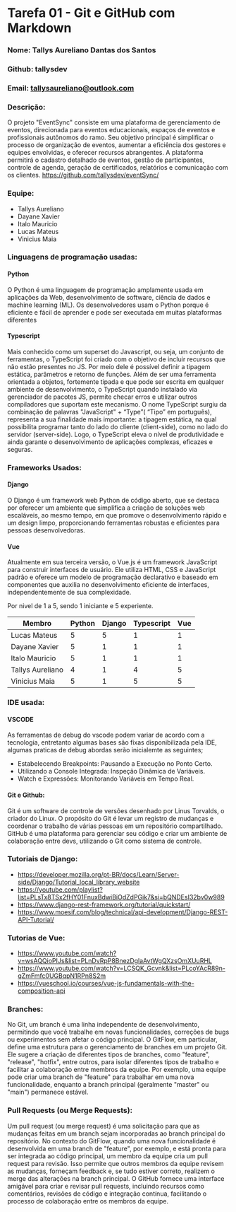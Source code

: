 # Tarefa 01 - Git e GitHub com Markdown
### Nome: Tallys Aureliano Dantas dos Santos
### Github: tallysdev
### Email: tallysaureliano@outlook.com

### Descrição:
O projeto "EventSync" consiste em uma plataforma de gerenciamento de eventos, direcionada para eventos educacionais, espaços de eventos e profissionais autônomos do ramo. Seu objetivo principal é simplificar o processo de organização de eventos, aumentar a eficiência dos gestores e equipes envolvidas, e oferecer recursos abrangentes. A plataforma permitirá o cadastro detalhado de eventos, gestão de participantes, controle de agenda, geração de certificados, relatórios e comunicação com os clientes.
https://github.com/tallysdev/eventSync/

### Equipe: 
- Tallys Aureliano
- Dayane Xavier
- Italo Mauricio
- Lucas Mateus
- Vinicius Maia

### Linguagens de programação usadas:

#### Python
O Python é uma linguagem de programação amplamente usada em aplicações da Web, desenvolvimento de software, ciência de dados e machine learning (ML). Os desenvolvedores usam o Python porque é eficiente e fácil de aprender e pode ser executada em muitas plataformas diferentes

#### Typescript
Mais conhecido como um superset do Javascript, ou seja, um conjunto de ferramentas, o TypeScript foi criado com o objetivo de incluir recursos que não estão presentes no JS. Por meio dele é possível definir a tipagem estática, parâmetros e retorno de funções. Além de ser uma ferramenta orientada a objetos, fortemente tipada e que pode ser escrita em qualquer ambiente de desenvolvimento, o TypeScript quando instalado via gerenciador de pacotes JS, permite checar erros e utilizar outros compiladores que suportam este mecanismo. O nome TypeScript surgiu da combinação de palavras "JavaScript" + “Type”( “Tipo” em português), representa a sua finalidade mais importante: a tipagem estática, na qual possibilita programar tanto do lado do cliente (client-side), como no lado do servidor (server-side). Logo, o TypeScript eleva o nível de produtividade e ainda garante o desenvolvimento de aplicações complexas, eficazes e seguras.

### Frameworks Usados:

#### Django
O Django é um framework web Python de código aberto, que se destaca por oferecer um ambiente que simplifica a criação de soluções web escaláveis, ao mesmo tempo, em que promove o desenvolvimento rápido e um design limpo, proporcionando ferramentas robustas e eficientes para pessoas desenvolvedoras.
#### Vue

Atualmente em sua terceira versão, o Vue.js é um framework JavaScript para construir interfaces de usuário. Ele utiliza HTML, CSS e JavaScript padrão e oferece um modelo de programação declarativo e baseado em componentes que auxilia no desenvolvimento eficiente de interfaces, independentemente de sua complexidade.

Por nivel de 1 a 5, sendo 1 iniciante e 5 experiente.

| Membro | Python | Django | Typescript | Vue | 
|---|---|---|---|---|
| Lucas Mateus | 5 | 5 | 1 | 1 | 
| Dayane Xavier | 5 | 1 | 1 | 1 |
| Italo Mauricio | 5 | 1 | 1 | 1 |
| Tallys Aureliano | 4 | 1 | 4 | 5 |
| Vinicius Maia | 5 | 1 | 5 | 5 |

### IDE usada:

#### VSCODE
As ferramentas de debug do vscode podem variar de acordo com a tecnologia, entretanto algumas bases são fixas disponibilizada pela IDE, algumas praticas de debug abordas serão inicialemte as seguintes; 
- Estabelecendo Breakpoints: Pausando a Execução no Ponto Certo.
- Utilizando a Console Integrada: Inspeção Dinâmica de Variáveis.
- Watch e Expressões: Monitorando Variáveis em Tempo Real.

#### Git e Github:
Git é um software de controle de versões desenhado por Linus Torvalds, o criador do Linux. O propósito do Git é levar um registro de mudanças e coordenar o trabalho de várias pessoas em um repositório compartilhado. GitHub é uma plataforma para gerenciar seu código e criar um ambiente de colaboração entre devs, utilizando o Git como sistema de controle.

### Tutoriais de Django:
- https://developer.mozilla.org/pt-BR/docs/Learn/Server-side/Django/Tutorial_local_library_website
- https://youtube.com/playlist?list=PLsTx8TSx2fHY01FnuxBdwiBiOdZdPGik7&si=bQNDEsI32bv0w989
- https://www.django-rest-framework.org/tutorial/quickstart/
- https://www.moesif.com/blog/technical/api-development/Django-REST-API-Tutorial/

### Tutorias de Vue: 
- https://www.youtube.com/watch?v=wsAQQioPIJs&list=PLnDvRpP8BnezDglaAvtWgQXzsOmXUuRHL
- https://www.youtube.com/watch?v=LCSQK_Gcvnk&list=PLcoYAcR89n-qZmFmfc0UGBqpN1RPn8S2m
- https://vueschool.io/courses/vue-js-fundamentals-with-the-composition-api


### Branches:
No Git, um branch é uma linha independente de desenvolvimento, permitindo que você trabalhe em novas funcionalidades, correções de bugs ou experimentos sem afetar o código principal. O GitFlow, em particular, define uma estrutura para o gerenciamento de branches em um projeto Git. Ele sugere a criação de diferentes tipos de branches, como "feature", "release", "hotfix", entre outros, para isolar diferentes tipos de trabalho e facilitar a colaboração entre membros da equipe. Por exemplo, uma equipe pode criar uma branch de "feature" para trabalhar em uma nova funcionalidade, enquanto a branch principal (geralmente "master" ou "main") permanece estável.

### Pull Requests (ou Merge Requests):
Um pull request (ou merge request) é uma solicitação para que as mudanças feitas em um branch sejam incorporadas ao branch principal do repositório. No contexto do GitFlow, quando uma nova funcionalidade é desenvolvida em uma branch de "feature", por exemplo, e está pronta para ser integrada ao código principal, um membro da equipe cria um pull request para revisão. Isso permite que outros membros da equipe revisem as mudanças, forneçam feedback e, se tudo estiver correto, realizem o merge das alterações na branch principal. O GitHub fornece uma interface amigável para criar e revisar pull requests, incluindo recursos como comentários, revisões de código e integração contínua, facilitando o processo de colaboração entre os membros da equipe.